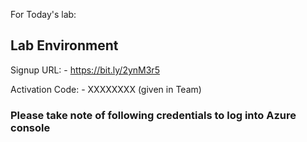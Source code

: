 For Today's lab:

## Lab Environment
Signup URL: - https://bit.ly/2ynM3r5

Activation Code: - XXXXXXXX (given in Team)

### Please take note of following credentials to log into Azure console
